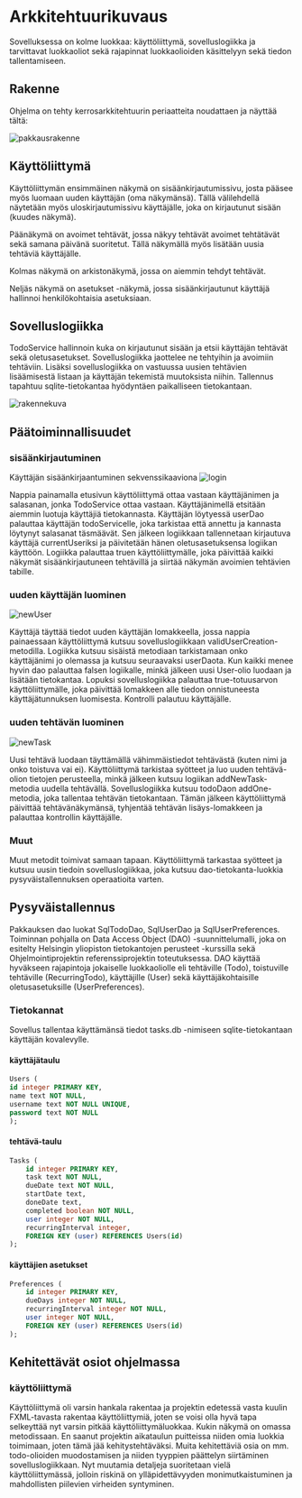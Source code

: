 # Arkkitehtuurikuvaus

Sovelluksessa on kolme luokkaa: käyttöliittymä, sovelluslogiikka ja tarvittavat luokkaoliot sekä rajapinnat luokkaolioiden käsittelyyn sekä tiedon tallentamiseen.

## Rakenne

Ohjelma on tehty kerrosarkkitehtuurin periaatteita noudattaen ja näyttää tältä:

![pakkausrakenne](media/pakkausrakenne.png)

## Käyttöliittymä

Käyttöliittymän ensimmäinen näkymä on sisäänkirjautumissivu, josta pääsee myös luomaan uuden käyttäjän (oma näkymänsä). Tällä välilehdellä näytetään myös uloskirjautumissivu käyttäjälle, joka on kirjautunut sisään (kuudes näkymä).

Päänäkymä on avoimet tehtävät, jossa näkyy tehtävät avoimet tehtätävät sekä samana päivänä suoritetut. Tällä näkymällä myös lisätään uusia tehtäviä käyttäjälle.

Kolmas näkymä on arkistonäkymä, jossa on aiemmin tehdyt tehtävät.

Neljäs näkymä on asetukset -näkymä, jossa sisäänkirjautunut käyttäjä hallinnoi henkilökohtaisia asetuksiaan.



## Sovelluslogiikka 

TodoService hallinnoin kuka on kirjautunut sisään ja etsii käyttäjän tehtävät sekä oletusasetukset. Sovelluslogiikka jaottelee ne tehtyihin ja avoimiin tehtäviin. Lisäksi sovelluslogiikka on vastuussa uusien tehtävien lisäämisestä listaan ja käyttäjän tekemistä muutoksista niihin. Tallennus tapahtuu sqlite-tietokantaa hyödyntäen paikalliseen tietokantaan.


![rakennekuva](media/Arkkitehtuuri2.png)

## Päätoiminnallisuudet

### sisäänkirjautuminen

Käyttäjän sisäänkirjaantuminen sekvenssikaaviona
![login](media/login.png)

Nappia painamalla etusivun käyttöliittymä ottaa vastaan käyttäjänimen ja salasanan, jonka TodoService ottaa vastaan. Käyttäjänimellä etsitään aiemmin luotuja käyttäjiä tietokannasta. Käyttäjän löytyessä userDao palauttaa käyttäjän todoServicelle, joka tarkistaa että annettu ja kannasta löytynyt salasanat täsmäävät. Sen jälkeen logiikkaan tallennetaan kirjautuva käyttäjä currentUseriksi ja päivitetään hänen oletusasetuksensa logiikan käyttöön. Logiikka palauttaa truen käyttöliittymälle, joka päivittää kaikki näkymät sisäänkirjautuneen tehtävillä ja siirtää näkymän avoimien tehtävien tabille.

### uuden käyttäjän luominen

![newUser](media/createUser.png)

Käyttäjä täyttää tiedot uuden käyttäjän lomakkeella, jossa nappia painaessaan käyttöliittymä kutsuu sovelluslogiikkaan validUserCreation-metodilla. Logiikka kutsuu sisäistä metodiaan tarkistamaan onko käyttäjänimi jo olemassa ja kutsuu seuraavaksi userDaota. Kun kaikki menee hyvin dao palauttaa falsen logiikalle, minkä jälkeen uusi User-olio luodaan ja lisätään tietokantaa. Lopuksi sovelluslogiikka palauttaa true-totuusarvon käyttöliittymälle, joka päivittää lomakkeen alle tiedon onnistuneesta käyttäjätunnuksen luomisesta. Kontrolli palautuu käyttäjälle. 

### uuden tehtävän luominen 
![newTask](media/createNewTodo.png)

Uusi tehtävä luodaan täyttämällä vähimmäistiedot tehtävästä (kuten nimi ja onko toistuva vai ei). Käyttöliittymä tarkistaa syötteet ja luo uuden tehtävä-olion tietojen perusteella, minkä jälkeen kutsuu logiikan addNewTask-metodia uudella tehtävällä. Sovelluslogiikka kutsuu todoDaon addOne-metodia, joka tallentaa tehtävän tietokantaan. Tämän jälkeen käyttöliittymä päivittää tehtävänäkymänsä, tyhjentää tehtävän lisäys-lomakkeen ja palauttaa kontrollin käyttäjälle.

### Muut 

Muut metodit toimivat samaan tapaan. Käyttöliittymä tarkastaa syötteet ja kutsuu uusin tiedoin sovelluslogiikkaa, joka kutsuu dao-tietokanta-luokkia pysyväistallennuksen operaatioita varten.

## Pysyväistallennus

Pakkauksen dao luokat SqlTodoDao, SqlUserDao ja SqlUserPreferences. Toiminnan pohjalla on Data Access Object (DAO) -suunnittelumalli, joka on esitelty Helsingin yliopiston tietokantojen perusteet -kurssilla sekä Ohjelmointiprojektin referenssiprojektin toteutuksessa. DAO käyttää hyväkseen rajapintoja jokaiselle luokkaoliolle eli tehtäville (Todo), toistuville tehtäville (RecurringTodo), käyttäjille (User) sekä käyttäjäkohtaisille oletusasetuksille (UserPreferences).

### Tietokannat

Sovellus tallentaa käyttämänsä tiedot tasks.db -nimiseen sqlite-tietokantaan käyttäjän kovalevylle. 

#### käyttäjätaulu

```sql
Users (
id integer PRIMARY KEY,
name text NOT NULL,
username text NOT NULL UNIQUE, 
password text NOT NULL
);
```

#### tehtävä-taulu
```sql
Tasks (
    id integer PRIMARY KEY,
    task text NOT NULL,
    dueDate text NOT NULL,
    startDate text,
    doneDate text,
    completed boolean NOT NULL,
    user integer NOT NULL,
    recurringInterval integer,
    FOREIGN KEY (user) REFERENCES Users(id)
);
```

#### käyttäjien asetukset
```sql
Preferences (
    id integer PRIMARY KEY,
    dueDays integer NOT NULL,
    recurringInterval integer NOT NULL,
    user integer NOT NULL,
    FOREIGN KEY (user) REFERENCES Users(id)
);
```

## Kehitettävät osiot ohjelmassa

### käyttöliittymä
Käyttöliittymä oli varsin hankala rakentaa ja projektin edetessä vasta kuulin FXML-tavasta rakentaa käyttöliittymiä, joten se voisi olla hyvä tapa selkeyttää nyt varsin pitkää käyttöliittymäluokkaa. Kukin näkymä on omassa metodissaan. En saanut projektin aikataulun puitteissa niiden omia luokkia toimimaan, joten tämä jää kehitystehtäväksi. Muita kehitettäviä osia on mm. todo-olioiden muodostamisen ja niiden tyyppien päättelyn siirtäminen sovelluslogiikkaan. Nyt muutamia detaljeja suoritetaan vielä käyttöliittymässä, jolloin riskinä on ylläpidettävyyden monimutkaistuminen ja mahdollisten piilevien virheiden syntyminen.

